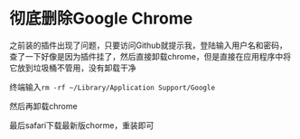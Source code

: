 # 彻底删除Google Chrome

之前装的插件出现了问题，只要访问Github就提示我，登陆输入用户名和密码，查了一下好像是因为插件挂了，然后直接卸载chrome，但是直接在应用程序中将它放到垃圾桶不管用，没有卸载干净

终端输入`rm -rf ~/Library/Application Support/Google`

然后再卸载chrome

最后safari下载最新版chorme，重装即可

